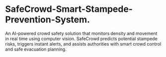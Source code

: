 # SafeCrowd-Smart-Stampede-Prevention-System.
An AI-powered crowd safety solution that monitors density and movement in real time using computer vision. SafeCrowd predicts potential stampede risks, triggers instant alerts, and assists authorities with smart crowd control and safe evacuation planning.
